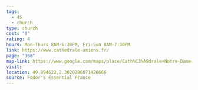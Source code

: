 ```yaml
---
tags:
  - 4S
  - church
type: church
cost: "0"
rating: 4
hours: Mon-Thurs 8AM-6:30PM, Fri-Sun 8AM-7:30PM
link: https://www.cathedrale-amiens.fr/
page: "368"
map-link: https://www.google.com/maps/place/Cath%C3%A9drale+Notre-Dame+d'Amiens/@49.894592,2.2994789,17z/data=!3m1!4b1!4m6!3m5!1s0x47fa21b36c8d581f:0x15391b75607e2c44!8m2!3d49.8945886!4d2.3020538!16zL20vMDU5NTc4?entry=ttu&g_ep=EgoyMDI0MDkxOC4xIKXMDSoASAFQAw%3D%3D
visit: 
location: 49.894622,2.3020286071428666
source: Fodor's Essential France
---
```

